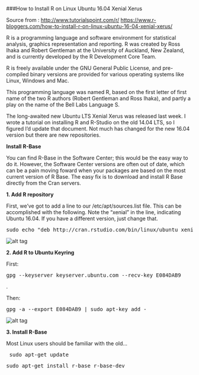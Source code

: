 ###How to Install R on Linux Ubuntu 16.04 Xenial Xerus

Source from : http://www.tutorialspoint.com/r/ 
https://www.r-bloggers.com/how-to-install-r-on-linux-ubuntu-16-04-xenial-xerus/

R is a programming language and software environment for statistical analysis, graphics representation and reporting. R was created by Ross Ihaka and Robert Gentleman at the University of Auckland, New Zealand, and is currently developed by the R Development Core Team.

R is freely available under the GNU General Public License, and pre-compiled binary versions are provided for various operating systems like Linux, Windows and Mac.

This programming language was named R, based on the first letter of first name of the two R authors (Robert Gentleman and Ross Ihaka), and partly a play on the name of the Bell Labs Language S.

The long-awaited new Ubuntu LTS Xenial Xerus was released last week. I wrote a tutorial on installing R and R-Studio on the old 14.04 LTS, so I figured I’d update that document. Not much has changed for the new 16.04 version but there are new repositories.

<b>Install R-Base</b>

You can find R-Base in the Software Center; this would be the easy way to do it. However, the Software Center versions are often out of date, which can be a pain moving foward when your packages are based on the most current version of R Base. The easy fix is to download and install R Base directly from the Cran servers.


<b>1. Add R repository</b>

First, we’ve got to add a line to our /etc/apt/sources.list file. This can be accomplished with the following. Note the “xenial” in the line, indicating Ubuntu 16.04. If you have a different version, just change that.

<pre>sudo echo "deb http://cran.rstudio.com/bin/linux/ubuntu xenial/" | sudo tee -a /etc/apt/sources.list</pre>

![alt tag](https://github.com/syaifulahdan/Rscript/blob/master/image/Screenshot%20from%202016-09-19%2017-13-21.png)

<b>2. Add R to Ubuntu Keyring</b>

First:

 <pre>gpg --keyserver keyserver.ubuntu.com --recv-key E084DAB9</pre>.
 
Then:

 <pre>gpg -a --export E084DAB9 | sudo apt-key add -</pre>

![alt tag](https://github.com/syaifulahdan/Rscript/blob/master/image/Screenshot%20from%202016-09-19%2017-19-50.png)

<b>3. Install R-Base</b>

Most Linux users should be familiar with the old…
<pre> sudo apt-get update</pre>

<pre>sudo apt-get install r-base r-base-dev</pre>
